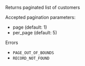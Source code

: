 Returns paginated list of customers

Accepted pagination parameters:

- page (default: 1)
- per_page (default: 5)

Errors
- `PAGE_OUT_OF_BOUNDS`
- `RECORD_NOT_FOUND`
